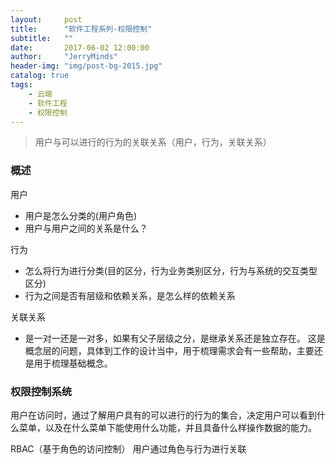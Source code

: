 ```yaml
---
layout:     post
title:      "软件工程系列-权限控制"
subtitle:   ""
date:       2017-06-02 12:00:00
author:     "JerryMinds"
header-img: "img/post-bg-2015.jpg"
catalog: true
tags:
    - 云端
    - 软件工程
    - 权限控制
---
```


> 用户与可以进行的行为的关联关系（用户，行为，关联关系）


### 概述

用户
* 用户是怎么分类的(用户角色)
* 用户与用户之间的关系是什么？

行为
* 怎么将行为进行分类(目的区分，行为业务类别区分，行为与系统的交互类型区分)
* 行为之间是否有层级和依赖关系，是怎么样的依赖关系

关联关系
* 是一对一还是一对多，如果有父子层级之分，是继承关系还是独立存在。
这是概念层的问题，具体到工作的设计当中，用于梳理需求会有一些帮助，主要还是用于梳理基础概念。


### 权限控制系统
用户在访问时，通过了解用户具有的可以进行的行为的集合，决定用户可以看到什么菜单，以及在什么菜单下能使用什么功能，并且具备什么样操作数据的能力。



RBAC（基于角色的访问控制）
用户通过角色与行为进行关联







